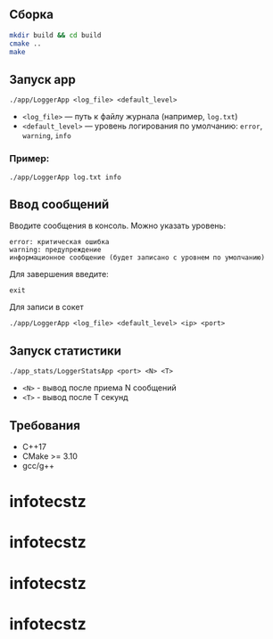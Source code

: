 

## Сборка

```bash
mkdir build && cd build
cmake ..
make
```

## Запуск app

```
./app/LoggerApp <log_file> <default_level>
```

- `<log_file>` — путь к файлу журнала (например, `log.txt`)
- `<default_level>` — уровень логирования по умолчанию: `error`, `warning`, `info`

### Пример:
```
./app/LoggerApp log.txt info
```

## Ввод сообщений

Вводите сообщения в консоль. Можно указать уровень:
```
error: критическая ошибка
warning: предупреждение
информационное сообщение (будет записано с уровнем по умолчанию)
```

Для завершения введите:
```
exit
```

Для записи в сокет
```
./app/LoggerApp <log_file> <default_level> <ip> <port>
```
## Запуск статистики
```
./app_stats/LoggerStatsApp <port> <N> <T>
```
- `<N>` - вывод после приема  N  сообщений
- `<T>` - вывод после Т секунд

## Требования
- C++17
- CMake >= 3.10
- gcc/g++
# infotecstz
# infotecstz
# infotecstz
# infotecstz
